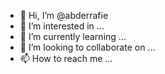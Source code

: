 - 👋 Hi, I’m @abderrafie
- 👀 I’m interested in ...
- 🌱 I’m currently learning ...
- 💞️ I’m looking to collaborate on ...
- 📫 How to reach me ...

<!---
abderrafie/abderrafie is a ✨ special ✨ repository because its `README.md` (this file) appears on your GitHub profile.
You can click the Preview link to take a look at your changes.
--->
